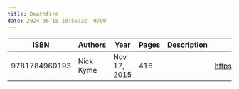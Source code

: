 ```yaml
---
title: Deathfire
date: 2024-06-15 18:55:32 -0700
---
```


| ISBN        | Authors      | Year    | Pages    | Description    | URL   |
| ----------- | ------------ | ------- | -------- | -------------- | ----- |
| 9781784960193  | Nick Kyme| Nov 17, 2015| 416| |https://openlibrary.org/books/OL32044869M/Deathfire|    